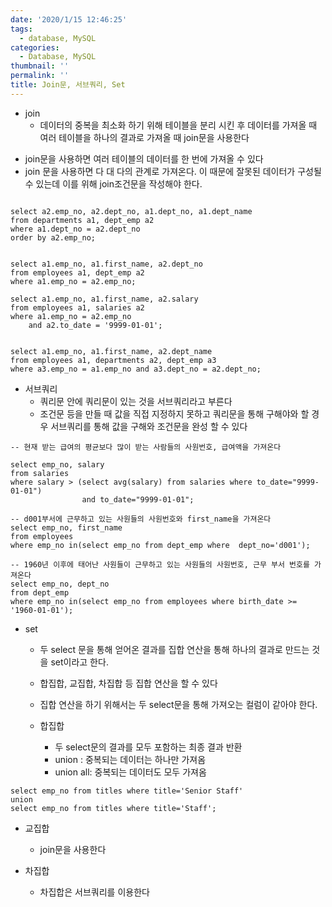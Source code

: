 ```yaml
---
date: '2020/1/15 12:46:25'
tags:
  - database, MySQL
categories:
  - Database, MySQL
thumbnail: ''
permalink: ''
title: Join문, 서브쿼리, Set
---
```


* join
  * 데이터의 중복을 최소화 하기 위해 테이블을 분리 시킨 후 데이터를 가져올 때 여러 테이블을 하나의 결과로 가져올 때 join문을 사용한다

<!-- more -->
  * join문을 사용하면 여러 테이블의 데이터를 한 번에 가져올 수 있다
  * join 문을 사용하면 다 대 다의 관계로 가져온다. 이 때문에 잘못된 데이터가 구성될 수 있는데 이를 위해 join조건문을 작성해야 한다.

```

select a2.emp_no, a2.dept_no, a1.dept_no, a1.dept_name
from departments a1, dept_emp a2
where a1.dept_no = a2.dept_no
order by a2.emp_no;


select a1.emp_no, a1.first_name, a2.dept_no 
from employees a1, dept_emp a2
where a1.emp_no = a2.emp_no;

select a1.emp_no, a1.first_name, a2.salary
from employees a1, salaries a2
where a1.emp_no = a2.emp_no
	and a2.to_date = '9999-01-01';
    
    
select a1.emp_no, a1.first_name, a2.dept_name
from employees a1, departments a2, dept_emp a3
where a3.emp_no = a1.emp_no and a3.dept_no = a2.dept_no;

```

* 서브쿼리
  * 쿼리문 안에 쿼리문이 있는 것을 서브쿼리라고 부른다
  * 조건문 등을 만들 때 값을 직접 지정하지 못하고 쿼리문을 통해 구해야와 할 경우 서브쿼리를 통해 값을 구해와 조건문을 완성 할 수 있다

```
-- 현재 받는 급여의 평균보다 많이 받는 사람들의 사원번호, 급여액을 가져온다

select emp_no, salary
from salaries
where salary > (select avg(salary) from salaries where to_date="9999-01-01")
				and to_date="9999-01-01";
                
-- d001부서에 근무하고 있는 사원들의 사원번호와 first_name을 가져온다
select emp_no, first_name
from employees
where emp_no in(select emp_no from dept_emp where  dept_no='d001');

-- 1960년 이후에 태어난 사원들이 근무하고 있는 사원들의 사원번호, 근무 부서 번호를 가져온다
select emp_no, dept_no
from dept_emp
where emp_no in(select emp_no from employees where birth_date >= '1960-01-01');
```

* set
  * 두 select 문을 통해 얻어온 결과를 집합 연산을 통해 하나의 결과로 만드는 것을 set이라고 한다.
  * 합집합, 교집합, 차집합 등 집합 연산을 할 수 있다
  * 집합 연산을 하기 위해서는 두 select문을 통해 가져오는 컬럼이 같아야 한다.

  * 합집합
    * 두 select문의 결과를 모두 포함하는 최종 결과 반환
    * union : 중복되는 데이터는 하나만 가져옴
    * union all: 중복되는 데이터도 모두 가져옴

```
select emp_no from titles where title='Senior Staff'
union
select emp_no from titles where title='Staff';
```

  * 교집합
    * join문을 사용한다

  * 차집합
    * 차집합은 서브쿼리를 이용한다


